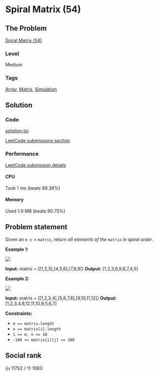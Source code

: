 # Spiral Matrix (54)

## The Problem

[Spiral Matrix (54)](https://leetcode.com/problems/spiral-matrix)

### Level

Medium

### Tags

 [Array](https://leetcode.com/tag/array), [Matrix](https://leetcode.com/tag/matrix), [Simulation](https://leetcode.com/tag/simulation)

## Solution

### Code

[solution.go](solution.go)

[LeetCode submissions section](https://leetcode.com/problems/spiral-matrix/submissions/947266810/)

### Performance

[LeetCode submission details](https://leetcode.com/submissions/detail/947266810/)

#### CPU

Took 1 ms (beats 69.38%)

#### Memory

Used 1.9 MB (beats 90.75%)

## Problem statement

Given an `m x n` `matrix`, return _all elements of the_ `matrix` _in spiral order_.

**Example 1:**

![](https://assets.leetcode.com/uploads/2020/11/13/spiral1.jpg) 


**Input:** matrix = [[1,2,3],[4,5,6],[7,8,9]]
**Output:** [1,2,3,6,9,8,7,4,5]

**Example 2:**

![](https://assets.leetcode.com/uploads/2020/11/13/spiral.jpg) 


**Input:** matrix = [[1,2,3,4],[5,6,7,8],[9,10,11,12]]
**Output:** [1,2,3,4,8,12,11,10,9,5,6,7]

**Constraints:**

* `m == matrix.length`
* `n == matrix[i].length`
* `1 <= m, n <= 10`
* `-100 <= matrix[i][j] <= 100`

## Social rank

:thumbsup: 11752 / :thumbsdown: 1063
